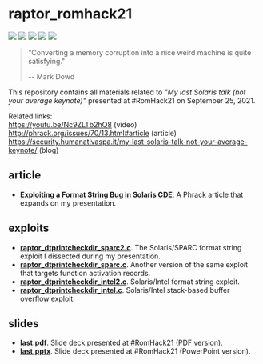 # raptor_romhack21
[![](https://img.shields.io/github/stars/0xdea/raptor_romhack21.svg?color=yellow)](https://github.com/0xdea/raptor_romhack21)
[![](https://img.shields.io/github/forks/0xdea/raptor_romhack21.svg?color=green)](https://github.com/0xdea/raptor_romhack21)
[![](https://img.shields.io/github/watchers/0xdea/raptor_romhack21.svg?color=red)](https://github.com/0xdea/raptor_romhack21)
[![](https://img.shields.io/badge/twitter-%400xdea-blue.svg)](https://twitter.com/0xdea)
[![](https://img.shields.io/badge/mastodon-%40raptor-purple.svg)](https://infosec.exchange/@raptor)

> "Converting a memory corruption into a nice weird machine is quite satisfying."
>
> -- Mark Dowd

This repository contains all materials related to *"My last Solaris talk (not your average keynote)"* presented at #RomHack21 on September 25, 2021.

Related links:  
https://youtu.be/Nc9ZLTb2hQ8 (video)  
http://phrack.org/issues/70/13.html#article (article)  
https://security.humanativaspa.it/my-last-solaris-talk-not-your-average-keynote/ (blog)

## article
* [**Exploiting a Format String Bug in Solaris CDE**](https://github.com/0xdea/raptor_romhack21/blob/main/article/phrack70_13.txt). A Phrack article that expands on my presentation. 

## exploits
* [**raptor_dtprintcheckdir_sparc2.c**](https://github.com/0xdea/raptor_romhack21/blob/main/exploits/raptor_dtprintcheckdir_sparc2.c). The Solaris/SPARC format string exploit I dissected during my presentation. 
* [**raptor_dtprintcheckdir_sparc.c**](https://github.com/0xdea/raptor_romhack21/blob/main/exploits/raptor_dtprintcheckdir_sparc.c). Another version of the same exploit that targets function activation records.
* [**raptor_dtprintcheckdir_intel2.c**](https://github.com/0xdea/raptor_romhack21/blob/main/exploits/raptor_dtprintcheckdir_intel2.c). Solaris/Intel format string exploit.
* [**raptor_dtprintcheckdir_intel.c**](https://github.com/0xdea/raptor_romhack21/blob/main/exploits/raptor_dtprintcheckdir_intel.c). Solaris/Intel stack-based buffer overflow exploit.

## slides
* [**last.pdf**](https://github.com/0xdea/raptor_romhack21/blob/main/slides/last.pdf). Slide deck presented at #RomHack21 (PDF version).
* [**last.pptx**](https://github.com/0xdea/raptor_romhack21/blob/main/slides/last.pptx). Slide deck presented at #RomHack21 (PowerPoint version).
